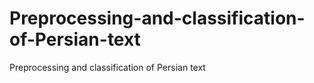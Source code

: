 # Preprocessing-and-classification-of-Persian-text
Preprocessing and classification of Persian text
